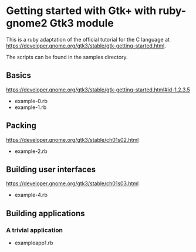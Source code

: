 # Getting started with Gtk+ with ruby-gnome2 Gtk3 module

This is a ruby adaptation of the official tutorial for the C language at https://developer.gnome.org/gtk3/stable/gtk-getting-started.html.

The scripts can be found in the samples directory.

## Basics
https://developer.gnome.org/gtk3/stable/gtk-getting-started.html#id-1.2.3.5

*    example-0.rb
*    example-1.rb

## Packing
https://developer.gnome.org/gtk3/stable/ch01s02.html

*    example-2.rb

## Building user interfaces
https://developer.gnome.org/gtk3/stable/ch01s03.html

*    example-4.rb

## Building applications

### A trivial application
*    exampleapp1.rb
